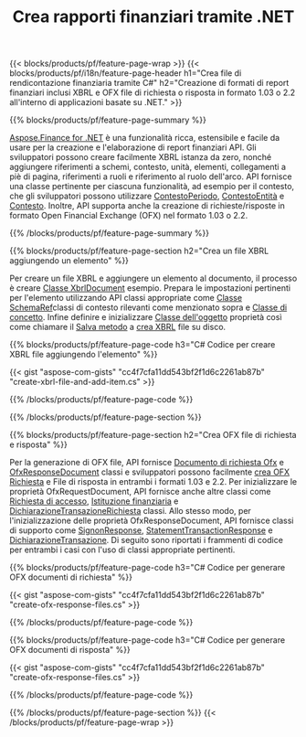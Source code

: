 ﻿---
title: Crea rapporti finanziari tramite .NET
url: /it/net/create/
description:  C# codice per creare rapporti finanziari in XBRL e OFX file di richiesta o risposta tramite la libreria .NET.
---
{{< blocks/products/pf/feature-page-wrap >}}
{{< blocks/products/pf/i18n/feature-page-header h1="Crea file di rendicontazione finanziaria tramite C#" h2="Creazione di formati di report finanziari inclusi XBRL e OFX file di richiesta o risposta in formato 1.03 o 2.2 all\'interno di applicazioni basate su .NET." >}}

{{% blocks/products/pf/feature-page-summary %}}

[Aspose.Finance for .NET](https://products.aspose.com/finance/net/) è una funzionalità ricca, estensibile e facile da usare per la creazione e l'elaborazione di report finanziari API. Gli sviluppatori possono creare facilmente XBRL istanza da zero, nonché aggiungere riferimenti a schemi, contesto, unità, elementi, collegamenti a piè di pagina, riferimenti a ruoli e 
riferimento al ruolo dell'arco. API fornisce una classe pertinente per ciascuna funzionalità, ad esempio per il contesto, che gli sviluppatori possono utilizzare [ContestoPeriodo](https://apireference.aspose.com/finance/net/aspose.finance.xbrl/contextperiod), [ContestoEntità](https://apireference.aspose.com/finance/net/aspose.finance.xbrl/contextentity) e [Contesto](https://apireference.aspose.com/finance/net/aspose.finance.xbrl/context). 
Inoltre, API supporta anche la creazione di richieste/risposte in formato Open Financial Exchange (OFX) nel formato 1.03 o 2.2.

{{% /blocks/products/pf/feature-page-summary %}}

{{% blocks/products/pf/feature-page-section h2="Crea un file XBRL aggiungendo un elemento" %}}

Per creare un file XBRL e aggiungere un elemento al documento, il processo è creare [Classe XbrlDocument](https://apireference.aspose.com/finance/net/aspose.finance.xbrl/xbrldocument) esempio. Prepara le impostazioni pertinenti per l'elemento utilizzando API classi appropriate come [Classe SchemaRef](https://apireference.aspose.com/finance/net/aspose.finance.xbrl/schemaref)classi di contesto rilevanti come menzionato sopra e [Classe di concetto](https://apireference.aspose.com/finance/net/aspose.finance.xbrl/concept). Infine definire e inizializzare [Classe dell'oggetto](https://apireference.aspose.com/finance/net/aspose.finance.xbrl/item) proprietà così come chiamare il [Salva metodo](https://apireference.aspose.com/finance/net/aspose.finance.xbrl.xbrldocument/save/methods/1) a [crea XBRL](https://products.aspose.com/finance/net/create/xbrl/) file su disco.

{{% blocks/products/pf/feature-page-code h3="C# Codice per creare XBRL file aggiungendo l\'elemento" %}}

{{< gist "aspose-com-gists" "cc4f7cfa11dd543bf2f1d6c2261ab87b" "create-xbrl-file-and-add-item.cs" >}} 

{{% /blocks/products/pf/feature-page-code %}}

{{% /blocks/products/pf/feature-page-section %}}

{{% blocks/products/pf/feature-page-section h2="Crea OFX file di richiesta e risposta" %}}


Per la generazione di OFX file, API fornisce [Documento di richiesta Ofx](https://apireference.aspose.com/finance/net/aspose.finance.ofx/ofxrequestdocument) e [OfxResponseDocument](https://apireference.aspose.com/finance/net/aspose.finance.ofx/ofxresponsedocument) classi e sviluppatori possono facilmente [crea OFX Richiesta](https://products.aspose.com/finance/net/create/ofx-request/) e File di risposta in entrambi i formati 1.03 e 2.2. Per inizializzare le proprietà OfxRequestDocument, API fornisce anche altre classi come [Richiesta di accesso](https://apireference.aspose.com/finance/net/aspose.finance.ofx.signon/signonrequest), [Istituzione finanziaria](https://apireference.aspose.com/finance/net/aspose.finance.ofx.signon/financialinstitution) e [DichiarazioneTransazioneRichiesta](https://apireference.aspose.com/finance/net/aspose.finance.ofx.bank/statementtransactionrequest) classi. Allo stesso modo, per l'inizializzazione delle proprietà OfxResponseDocument, API fornisce classi di supporto come [SignonResponse](https://apireference.aspose.com/finance/net/aspose.finance.ofx.signon/signonresponse),  [StatementTransactionResponse](https://apireference.aspose.com/finance/net/aspose.finance.ofx.bank/statementtransactionresponse) e [DichiarazioneTransazione](https://apireference.aspose.com/finance/net/aspose.finance.ofx/statementtransaction). Di seguito sono riportati i frammenti di codice per entrambi i casi con l'uso di classi appropriate pertinenti.

{{% blocks/products/pf/feature-page-code h3="C# Codice per generare OFX documenti di richiesta" %}}

{{< gist "aspose-com-gists" "cc4f7cfa11dd543bf2f1d6c2261ab87b" "create-ofx-response-files.cs" >}} 

{{% /blocks/products/pf/feature-page-code %}}

{{% blocks/products/pf/feature-page-code h3="C# Codice per generare OFX documenti di risposta" %}}

{{< gist "aspose-com-gists" "cc4f7cfa11dd543bf2f1d6c2261ab87b" "create-ofx-response-files.cs" >}} 

{{% /blocks/products/pf/feature-page-code %}}

{{% /blocks/products/pf/feature-page-section %}}
{{< /blocks/products/pf/feature-page-wrap >}}